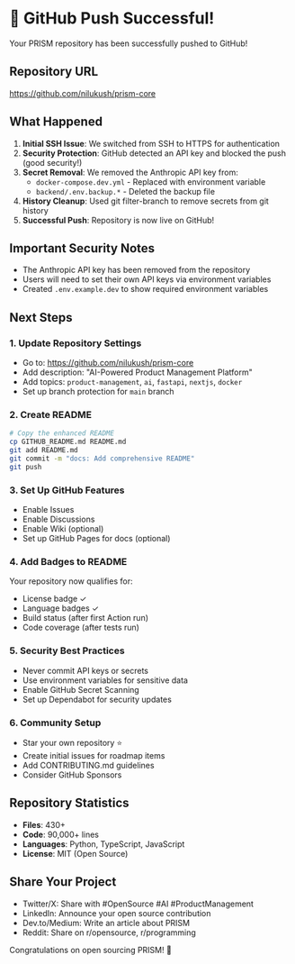 # 🎉 GitHub Push Successful!

Your PRISM repository has been successfully pushed to GitHub!

## Repository URL
https://github.com/nilukush/prism-core

## What Happened

1. **Initial SSH Issue**: We switched from SSH to HTTPS for authentication
2. **Security Protection**: GitHub detected an API key and blocked the push (good security!)
3. **Secret Removal**: We removed the Anthropic API key from:
   - `docker-compose.dev.yml` - Replaced with environment variable
   - `backend/.env.backup.*` - Deleted the backup file
4. **History Cleanup**: Used git filter-branch to remove secrets from git history
5. **Successful Push**: Repository is now live on GitHub!

## Important Security Notes

- The Anthropic API key has been removed from the repository
- Users will need to set their own API keys via environment variables
- Created `.env.example.dev` to show required environment variables

## Next Steps

### 1. Update Repository Settings
- Go to: https://github.com/nilukush/prism-core
- Add description: "AI-Powered Product Management Platform"
- Add topics: `product-management`, `ai`, `fastapi`, `nextjs`, `docker`
- Set up branch protection for `main` branch

### 2. Create README
```bash
# Copy the enhanced README
cp GITHUB_README.md README.md
git add README.md
git commit -m "docs: Add comprehensive README"
git push
```

### 3. Set Up GitHub Features
- Enable Issues
- Enable Discussions
- Enable Wiki (optional)
- Set up GitHub Pages for docs (optional)

### 4. Add Badges to README
Your repository now qualifies for:
- License badge ✓
- Language badges ✓
- Build status (after first Action run)
- Code coverage (after tests run)

### 5. Security Best Practices
- Never commit API keys or secrets
- Use environment variables for sensitive data
- Enable GitHub Secret Scanning
- Set up Dependabot for security updates

### 6. Community Setup
- Star your own repository ⭐
- Create initial issues for roadmap items
- Add CONTRIBUTING.md guidelines
- Consider GitHub Sponsors

## Repository Statistics
- **Files**: 430+
- **Code**: 90,000+ lines
- **Languages**: Python, TypeScript, JavaScript
- **License**: MIT (Open Source)

## Share Your Project
- Twitter/X: Share with #OpenSource #AI #ProductManagement
- LinkedIn: Announce your open source contribution
- Dev.to/Medium: Write an article about PRISM
- Reddit: Share on r/opensource, r/programming

Congratulations on open sourcing PRISM! 🚀